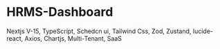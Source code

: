 # HRMS-Dashboard
Nextjs V-15, TypeScript, Schedcn ui, Tailwind Css, Zod, Zustand, lucide-react, Axios, Chartjs, Multi-Tenant, SaaS 
